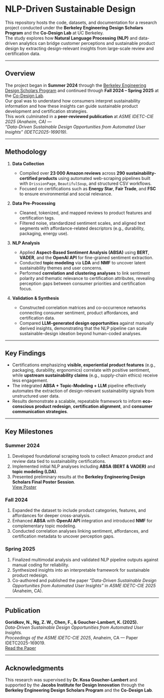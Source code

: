 # NLP-Driven Sustainable Design

This repository hosts the code, datasets, and documentation for a research project conducted under the **Berkeley Engineering Design Scholars Program** and the **Co-Design Lab** at UC Berkeley.  
The study explores how **Natural Language Processing (NLP)** and data-driven analytics can bridge customer perceptions and sustainable product design by extracting design-relevant insights from large-scale review and certification data.

---

## Overview

The project began in **Summer 2024** through the [Berkeley Engineering Design Scholars Program](https://jacobsinstitute.berkeley.edu/news/meet-the-2024-berkeley-engineering-design-scholars/) and continued through **Fall 2024 – Spring 2025** at the [Co-Design Lab](https://codesign.berkeley.edu/team/derrick-ng/).  
Our goal was to understand how consumers interpret sustainability information and how these insights can guide sustainable product development and certification strategies.  
This work culminated in a **peer-reviewed publication** at *ASME IDETC-CIE 2025 (Anaheim, CA)* —  
*“Data-Driven Sustainable Design Opportunities from Automated User Insights” (IDETC2025-169019).*

---

## Methodology

1. **Data Collection**  
   - Compiled over **23 000 Amazon reviews** across **290 sustainability-certified products** using automated web-scraping pipelines built with `DrissionPage`, `BeautifulSoup`, and structured CSV workflows.  
   - Focused on certifications such as **Energy Star**, **Fair Trade**, and **FSC** to ensure environmental and social relevance.

2. **Data Pre-Processing**  
   - Cleaned, tokenized, and mapped reviews to product features and certification tags.  
   - Filtered noise, standardized sentiment scales, and aligned text segments with affordance-related descriptors (e.g., durability, packaging, energy use).

3. **NLP Analysis**  
   - Applied **Aspect-Based Sentiment Analysis (ABSA)** using **BERT**, **VADER**, and the **OpenAI API** for fine-grained sentiment extraction.  
   - Conducted **topic modeling** via **LDA** and **NMF** to uncover latent sustainability themes and user concerns.  
   - Performed **correlation and clustering analyses** to link sentiment polarity and thematic relevance to certification attributes, revealing perception gaps between consumer priorities and certification focus.

4. **Validation & Synthesis**  
   - Constructed correlation matrices and co-occurrence networks connecting consumer sentiment, product affordances, and certification data.  
   - Compared **LLM-generated design opportunities** against manually derived insights, demonstrating that the NLP pipeline can scale sustainable-design ideation beyond human-coded analyses.

---

## Key Findings

- Certifications emphasizing **visible, experiential product features** (e.g., packaging, durability, ergonomics) correlate with positive sentiment, while **upstream sustainability claims** (e.g., supply-chain ethics) receive less engagement.  
- The integrated **ABSA + Topic-Modeling + LLM** pipeline effectively automates the extraction of design-relevant sustainability signals from unstructured user data.  
- Results demonstrate a scalable, repeatable framework to inform **eco-conscious product redesign**, **certification alignment**, and **consumer communication strategies**.

---

## Key Milestones

### **Summer 2024**
1. Developed foundational scraping tools to collect Amazon product and review data tied to sustainability certifications.  
2. Implemented initial NLP analyses including **ABSA (BERT & VADER)** and **topic modeling (LDA)**.  
3. Presented preliminary results at the **Berkeley Engineering Design Scholars Final Poster Session**.  
   [View Poster](https://github.com/NGZheWee/NLP-DrivenSustainableDesign/blob/main/Summer%202024%20(Engineering%20Design%20Scholar%20Program)/NLP%20Driven%20Sustainable%20Design_Derrick.pdf)

### **Fall 2024**
1. Expanded the dataset to include product categories, features, and affordances for deeper cross-analysis.  
2. Enhanced **ABSA** with **OpenAI API** integration and introduced **NMF** for complementary topic modeling.  
3. Conducted correlation analyses linking sentiment, affordances, and certification metadata to uncover perception gaps.

### **Spring 2025**
1. Finalized multimodal analysis and validated NLP pipeline outputs against manual coding for reliability.  
2. Synthesized insights into an interpretable framework for sustainable product redesign.  
3. Co-authored and published the paper *“Data-Driven Sustainable Design Opportunities from Automated User Insights”* in *ASME IDETC-CIE 2025* (Anaheim, CA).

---

## Publication

**Goridkov, N., Ng, Z. W., Chen, F., & Goucher-Lambert, K. (2025).**  
*Data-Driven Sustainable Design Opportunities from Automated User Insights.*  
*Proceedings of the ASME IDETC-CIE 2025*, Anaheim, CA — Paper IDETC2025-169019.  
[Read the Paper](https://codesign.berkeley.edu/papers/goridkov-reviews-idetc/)

---

## Acknowledgments

This research was supervised by **Dr. Kosa Goucher-Lambert** and supported by the **Jacobs Institute for Design Innovation** through the **Berkeley Engineering Design Scholars Program** and the **Co-Design Lab**.
